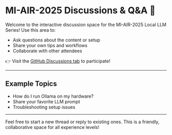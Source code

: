 # MI-AIR-2025 Discussions & Q&A 💬

Welcome to the interactive discussion space for the MI-AIR-2025 Local LLM Series! Use this area to:
- Ask questions about the content or setup
- Share your own tips and workflows
- Collaborate with other attendees

👉 Visit the [GitHub Discussions tab](../../discussions) to participate!

---

## Example Topics
- How do I run Ollama on my hardware?
- Share your favorite LLM prompt
- Troubleshooting setup issues

---

Feel free to start a new thread or reply to existing ones. This is a friendly, collaborative space for all experience levels!
